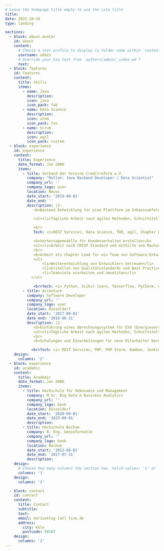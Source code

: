 ```yaml
---
# Leave the homepage title empty to use the site title
title:
date: 2022-10-24
type: landing

sections:
  - block: about.avatar
    id: about
    content:
      # Choose a user profile to display (a folder name within `content/authors/`)
      username: admin
      # Override your bio text from `authors/admin/_index.md`?
      text:
  - block: features
    id: features
    content:
      title: Skills
      items:
        - name: Java
          description: 
          icon: java
          icon_pack: fab
        - name: Data Science
          description: 
          icon: atom
          icon_pack: fas
        - name: Scrum
          description: 
          icon: agil
          icon_pack: custom
  - block: experience
    id: experience
    content:
      title: Experience
      date_format: Jan 2006
      items:
        - title: Verband der Vereine Creditreform e.V.
          company: "Rollen: Java Backend Developer / Data Scientist"
          company_url: ''
          company_logo: user
          location: Neuss
          date_start: '2019-09-01'
          date_end: ''
          description: |2-
             <b>Backend Entwicklung für eine Plattform im Inkassoumfeld</b>

             <ul><li>Tägliche Arbeit nach agilen Methoden, Schnittstellen nach Kundenabsprache entwickeln.</li></ul>

             <br>
             Tech: <i>REST Services, Data Science, TDD, agil, Chapter Lead, Pair-Programming, IntelliJ IDEA, Java 17, SpringBoot 2, Docker, OpenAPI, JUnit5, Maven, Git, Jenkins, JIRA, Confluence</i>

             <b>Vorhersagemodelle für Kundenverhalten erstellen</b>
             <ul><li>Arbeit nach CRISP Standard und mithilfe von Machine-Learning Methoden einschl. Datenanalyse, -modellierung und -visualisierung</li></ul>
             <br>
             <b>Arbeit als Chapter Lead für ein Team von Software-Entwickler</b>
             <ul>
                 <li>Weiterentwicklung von Entwicklern betreuen</li>
                 <li>Erstellen von Qualitätsstandards und Best Practices</li>
                 <li>Teamziele erarbeiten und umsetzten</li>
            </ul>

             <br>Tech: <i> Python, Scikit-learn, Tensorflow, PyCharm, CRISP, NLP, Statistik, XGBoost, OLS</i> 
        - title: Accenture
          company: Software Developer
          company_url: ''
          company_logo: user
          location: Düsseldorf
          date_start: '2017-08-01'
          date_end: '2019-08-31'
          description: |2-
             <b>Einführung eines Abrechnungssystem für EVU (Energieversorgungsunternehmen)</b>
             <ul><li>Tägliche Arbeit nach agilen Methoden, Schnittstellen nach Kundenabsprache entwickeln.</li></ul>
             <br>
             <b>Schulungen und Einarbeitungen für neue Mitarbeiter bereitstellen und durchführen</b>

            <br>Tech: <i> REST Services, PHP, PHP Storm, Bamboo, Jenkins, Sonar, JIRA, Confluence
    design:
      columns: '2'
  - block: experience
    id: academic
    content:
      title: Academic
      date_format: Jan 2006
      items:
        - title: Hochschule für Oekonomie und Management
          company: M.Sc. Big Data & Business Analytics
          company_url: ''
          company_logo: book
          location: Düsseldorf
          date_start: '2020-09-01'
          date_end: '2023-09-01'
          description: 
        - title: Hochschule Bochum
          company: B. Eng. Geoinformatik
          company_url: ''
          company_logo: book
          location: Bochum
          date_start: '2012-08-01'
          date_end: '2017-07-31'
          description:
    design:
      # Choose how many columns the section has. Valid values: '1' or '2'.
      columns: '1'
    design:
      columns: '2'

  - block: contact
    id: contact
    content:
      title: Contact
      subtitle:
      text: 
      email: mariusklug [at] live.de
      address:
        city: Köln
        postcode: 50167
    design:
      columns: '2'
---
```



